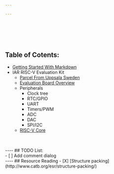 ```yaml
---

---
```

<br/>
<br/>
<br/>
<br/>

## Table of Cotents:
- [Getting Started With Markdown](article/GettingStartWithMarkDown.md)
 - IAR RISC-V Evaluation Kit
    - [Parcel From Uppsala Sweden](article/01_ParcelFromUppsalaSweden/ParcelFromUppsalaSweden.md)
    - [Evaluation Board Overview](article/02_Evaluation_Board_Overview/EvaluationBoardOverview.md)
    - Peripherals
        - Clock tree
        - RTC/GPIO
        - UART
        - Timers/PWM
        - ADC
        - DAC
        - SPI/I2C 
    - [RISC-V Core](article/04_RISC_V_CORE/04_RISC_V_Core.md)



<br/>
<br/>
----  
## TODO List: <br/>
- [ ] Add comment dialog <br/>
----  
## Resource Reading 
- [X] [Structure packing](http://www.catb.org/esr/structure-packing/)<br/>
